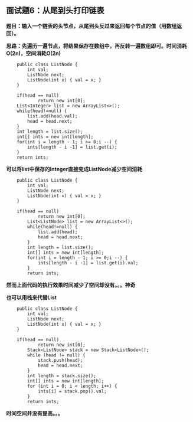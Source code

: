 ## 面试题6：从尾到头打印链表
**题目：输入一个链表的头节点，从尾到头反过来返回每个节点的值（用数组返回）。**

**思路：先遍历一遍节点，将结果保存在数组中，再反转一遍数组即可。时间消耗O(2n)，空间消耗O(2n)**
```
	public class ListNode {
		int val;
		ListNode next;
		ListNode(int x) { val = x; }
	}

	if(head == null)
			return new int[0];
	List<Integer> list = new ArrayList<>();
	while(head!=null) {
		list.add(head.val);
		head = head.next;
	}
	int length = list.size();
	int[] ints = new int[length];
	for(int i = length - 1; i >= 0;i --) {
		ints[length - i -1] = list.get(i);
	}
	return ints;
```
**可以将list中保存的Integer直接变成ListNode减少空间消耗**
```
	public class ListNode {
		int val;
		ListNode next;
		ListNode(int x) { val = x; }
	}

	if(head == null)
			return new int[0];
		List<ListNode> list = new ArrayList<>();
		while(head!=null) {
			list.add(head);
			head = head.next;
		}
		int length = list.size();
		int[] ints = new int[length];
		for(int i = length - 1; i >= 0;i --) {
			ints[length - i -1] = list.get(i).val;
		}
		return ints;
```
**然而上面代码的执行效果时间减少了空间却没有。。。神奇**

**也可以用栈来代替List**
```
	public class ListNode {
		int val;
		ListNode next;
		ListNode(int x) { val = x; }
	}
	
	if(head == null)
			return new int[0];
		Stack<ListNode> stack = new Stack<ListNode>();
        while (head != null) {
            stack.push(head);
            head = head.next;
        }
        int length = stack.size();
        int[] ints = new int[length];
        for (int i = 0; i < length; i++) {
        	ints[i] = stack.pop().val;
        }
        return ints;
```
**时间空间并没有提高。。。**
